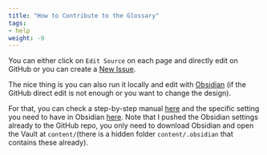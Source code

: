 ```yaml
---
title: "How to Contribute to the Glossary"
tags:
- help
weight: -9
---
```

You can either click on `Edit Source` on each page and directly edit on GitHub or you can create a [New Issue](https://github.com/airbytehq/glossary/issues).

The nice thing is you can also run it locally and edit with [Obsidian](https://obsidian.md/) (if the GitHub direct edit is not enough or you want to change the design). 

For that, you can check a step-by-step manual [here](https://quartz.jzhao.xyz/notes/setup/) and the specific setting you need to have in Obsidian [here](https://quartz.jzhao.xyz/notes/obsidian/). Note that I pushed the Obsidian settings already to the GitHub repo, you only need to download Obsidian and open the Vault at `content/`(there is a hidden folder `content/.obsidian` that contains these already).
